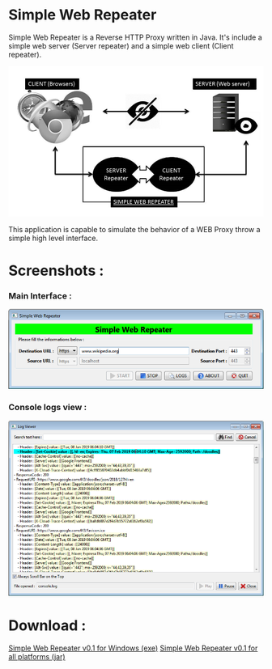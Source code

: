 # Simple Web Repeater

Simple Web Repeater is a Reverse HTTP Proxy written in Java. It's include a simple web server (Server repeater) and a simple web client (Client repeater).


![alt text](https://raw.githubusercontent.com/fkorteby/Simple-Web-Repeater/master/Web%20repeater.jpg?raw=true "Simple Web Repeater")

This application is capable to simulate the behavior of a WEB Proxy throw a simple high level interface. 

# Screenshots :

### Main Interface :
![alt text](https://raw.githubusercontent.com/fkorteby/Simple-Web-Repeater/master/Simple%20Web%20Repeater.png?raw=true "Main Interface")

### Console logs view :
![alt text](https://raw.githubusercontent.com/fkorteby/Simple-Web-Repeater/master/Console%20logs%20preview.png?raw=true "Console logs view")

# Download :

[Simple Web Repeater v0.1 for Windows (exe)](https://raw.githubusercontent.com/fkorteby/Simple-Web-Repeater/master/Web%20Repeater.exe)
[Simple Web Repeater v0.1 for all platforms (jar)](https://raw.githubusercontent.com/fkorteby/Simple-Web-Repeater/master/Web%20Repeater.jar)
